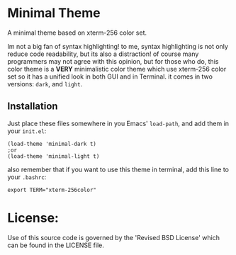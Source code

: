 # Minimal Theme

A minimal theme based on xterm-256 color set.

Im not a big fan of syntax highlighting! to me, syntax highlighting is not 
only reduce code readability, but its also a distraction! of course many
programmers may not agree with this opinion, but for those who do,
this color theme is a **VERY** minimalistic color theme which use xterm-256 color set
so it has a unified look in both GUI and in Terminal.
it comes in two versions: `dark`, and `light`.

## Installation

Just place these files somewhere in you Emacs' `load-path`, and add them in your `init.el`:

    (load-theme 'minimal-dark t)
    ;or
    (load-theme 'minimal-light t)

also remember that if you want to use this theme in terminal, add this line to your `.bashrc`:

    export TERM="xterm-256color"

# License:

Use of this source code is governed by the 'Revised BSD License'
which can be found in the LICENSE file.

